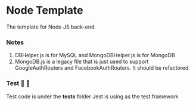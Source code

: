 # Node Template

The template for Node JS back-end.

### Notes

1. DBHelper.js is for MySQL and MongoDBHelper.js is for MongoDB
2. MongoDB.js is a legacy file that is just used to support GoogleAuthRouters and FacebookAuthRouters. It should be refactored. 

### Test :tada: :tada:
Test code is under the __tests__ folder
Jest is using as the test framework
